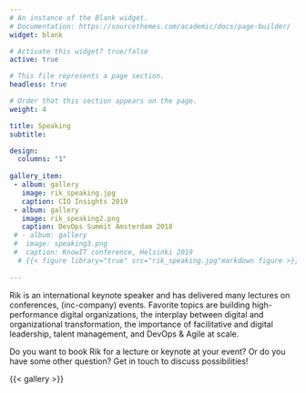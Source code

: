 ```yaml
---
# An instance of the Blank widget.
# Documentation: https://sourcethemes.com/academic/docs/page-builder/
widget: blank

# Activate this widget? true/false
active: true

# This file represents a page section.
headless: true

# Order that this section appears on the page.
weight: 4

title: Speaking
subtitle:

design:
  columns: "1"
      
gallery_item:
 - album: gallery
   image: rik_speaking.jpg
   caption: CIO Insights 2019
 - album: gallery
   image: rik_speaking2.png
   caption: DevOps Summit Amsterdam 2018  
 # - album: gallery
 #  image: speaking3.png
 #  caption: KnowIT conference, Helsinki 2019 
  # {{< figure library="true" src="rik_speaking.jpg"markdown figure >}}  
      
---
```


Rik is an international keynote speaker and has delivered many lectures on conferences, (inc-company) events. Favorite topics are building high-performance digital organizations, the interplay between digital and organizational transformation, the importance of facilitative and digital leadership, talent management, and DevOps & Agile at scale. 

Do you want to book Rik for a lecture or keynote at your event? Or do you have some other question? Get in touch to discuss possibilities!

{{< gallery >}}



